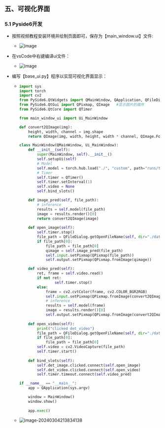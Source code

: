 ## 五、可视化界面

### 5.1 Pyside6开发

* 按照视频教程安装环境并绘制页面即可，保存为【main_window.ui】文件:

  * ![image](https://github.com/CoderSuHang/TensorRT-Learning-Note/assets/104765251/36df4a7d-6844-4f16-b5dc-76740c3b7e08)


* 在vsCode中右键编译ui文件：

  * ![image](https://github.com/CoderSuHang/TensorRT-Learning-Note/assets/104765251/45419893-f535-47f9-b8ae-b448243e9ddd)


* 编写【base_ui.py】程序以实现可视化界面显示：

  * ```python
    import sys
    import torch
    import cv2
    from PySide6.QtWidgets import QMainWindow, QApplication, QFileDialog
    from PySide6.QtGui import QPixmap, QImage   #显示图片的插件
    from PySide6.QtCore import QTimer
    
    from main_window_ui import Ui_MainWindow
    
    def convert2QImage(img):
        height, width, channel = img.shape
        return QImage(img, width, height, width * channel, QImage.Format_RGB888)
    
    class MainWindow(QMainWindow, Ui_MainWindow):
        def __init__(self):
            super(MainWindow, self).__init__()
            self.setupUi(self)
            # Model
            self.model = torch.hub.load("./", "custom", path="runs/train/exp9/weights/best.pt", source="local")
            # Timer
            self.timer = QTimer()
            self.timer.setInterval(1)
            self.video = None
            self.bind_slots()
    
        def image_pred(self, file_path):
            # inference
            results = self.model(file_path)
            image = results.render()[0]
            return convert2QImage(image)
        
        def open_image(self):
            self.timer.stop()
            file_path = QFileDialog.getOpenFileName(self, dir="./datasets/images/train", filter="*.jpg;*.png;*.jpeg")
            if file_path[0]:
                file_path = file_path[0]
                qimage = self.image_pred(file_path)
                self.input.setPixmap(QPixmap(file_path))
                self.output.setPixmap(QPixmap.fromImage(qimage))
    
        def video_pred(self):
            ret, frame = self.video.read()
            if not ret:
                    self.timer.stop()
            else:
                frame = cv2.cvtColor(frame, cv2.COLOR_BGR2RGB)
                self.input.setPixmap(QPixmap.fromImage(convert2QImage(frame)))
                # inference
                results = self.model(frame)
                image = results.render()[0]
                self.output.setPixmap(QPixmap.fromImage(convert2QImage(image)))
        
        def open_video(self):
            print("clicked det_video")
            file_path = QFileDialog.getOpenFileName(self, dir="./datasets", filter="*.mp4")
            if file_path[0]:
                file_path = file_path[0]
            self.video = cv2.VideoCapture(file_path)
            self.timer.start()
                
        def bind_slots(self):
            self.det_image.clicked.connect(self.open_image)
            self.det_video.clicked.connect(self.open_video)
            self.timer.timeout.connect(self.video_pred)
    
    if __name__ == "__main__":
        app = QApplication(sys.argv)
    
        window = MainWindow()
        window.show()
        
        app.exec()
    ```

  * ![image-20240304213834138](C:\Users\10482\AppData\Roaming\Typora\typora-user-images\image-20240304213834138.png)

  

  

  

  
